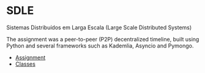 # SDLE
 Sistemas Distribuídos em Larga Escala (Large Scale Distributed Systems)
 
 The assignment was a peer-to-peer (P2P) decentralized timeline, built using Python and several frameworks such as Kademlia, Asyncio and Pymongo.
 
 * [Assignment](https://github.com/wurzy/SDLE/tree/main/tp)
 * [Classes](https://github.com/wurzy/SDLE/tree/main/guioes)

